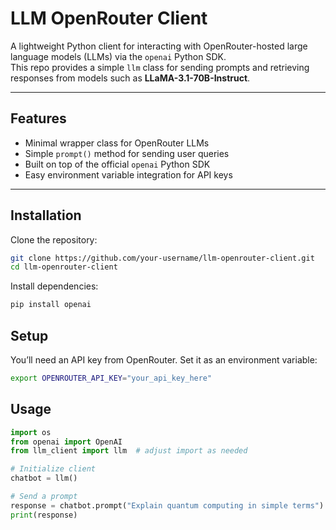 # LLM OpenRouter Client

A lightweight Python client for interacting with OpenRouter-hosted large language models (LLMs) via the `openai` Python SDK.  
This repo provides a simple `llm` class for sending prompts and retrieving responses from models such as **LLaMA-3.1-70B-Instruct**.

---

## Features
- Minimal wrapper class for OpenRouter LLMs
- Simple `prompt()` method for sending user queries
- Built on top of the official `openai` Python SDK
- Easy environment variable integration for API keys

---

## Installation

Clone the repository:

```bash
git clone https://github.com/your-username/llm-openrouter-client.git
cd llm-openrouter-client
```
Install dependencies:

```bash
pip install openai
```

## Setup
You’ll need an API key from OpenRouter.
Set it as an environment variable:
```bash
export OPENROUTER_API_KEY="your_api_key_here"
```

## Usage
```python
import os
from openai import OpenAI
from llm_client import llm  # adjust import as needed

# Initialize client
chatbot = llm()

# Send a prompt
response = chatbot.prompt("Explain quantum computing in simple terms")
print(response)
```
